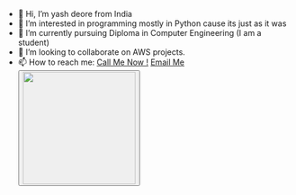 - 👋 Hi, I’m yash deore from India
- 👀 I’m interested in programming mostly in Python cause its just as it was 
- 🌱 I’m currently pursuing Diploma in Computer Engineering (I am a student)
- 💞️ I’m looking to collaborate on AWS projects.
- 📫 How to reach me:
  <a href=”tel:+919665544652“>Call Me Now !</a>
  <a href="mailto:yashdineshdeore@gmail.com">Email Me</a>
  <button id="Linkdein" href="https://www.linkedin.com/in/yashdeored/"><img src="![Linkedin-logo-png](https://github.com/yashdeored/yashdeored/assets/152061059/5850c52b-9ae8-4dbc-a704-cbfe8a14f3da)" width="200" height:="100"></button>

<!---
yashdeored/yashdeored is a ✨ special ✨ repository because its `README.md` (this file) appears on your GitHub profile.
You can click the Preview link to take a look at your changes.
--->

